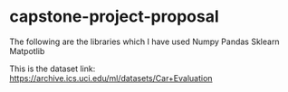 # capstone-project-proposal
The following are the libraries which I have used
Numpy
Pandas
Sklearn
Matpotlib

This is the dataset link: https://archive.ics.uci.edu/ml/datasets/Car+Evaluation

